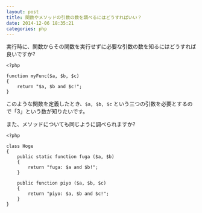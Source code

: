 ```yaml
---
layout: post
title: 関数やメソッドの引数の数を調べるにはどうすればいい？
date: 2014-12-06 18:35:21
categories: php
---
```

<!-- {% raw %} -->
<p>実行時に、関数からその関数を実行せずに必要な引数の数を知るにはどうすれば良いですか?</p>

<pre><code>&lt;?php

function myFunc($a, $b, $c)
{
    return "$a, $b and $c!";
}
</code></pre>

<p>このような関数を定義したとき、<code>$a, $b, $c</code> という三つの引数を必要とするので「3」という数が知りたいです。</p>

<p>また、メソッドについても同じように調べられますか?</p>

<pre><code>&lt;?php

class Hoge
{
    public static function fuga ($a, $b)
    {
        return "fuga: $a and $b!";
    }

    public function piyo ($a, $b, $c)
    {
        return "piyo: $a, $b and $c!";
    }
}
</code></pre>
<!-- {% endraw %} -->
